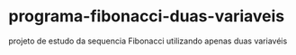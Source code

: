 # programa-fibonacci-duas-variaveis
projeto de estudo da sequencia Fibonacci utilizando apenas duas variavéis
